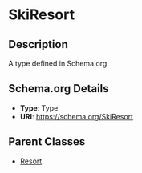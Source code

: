 # SkiResort

## Description
A type defined in Schema.org.

## Schema.org Details
- **Type**: Type
- **URI**: https://schema.org/SkiResort

## Parent Classes
- [Resort](../Resort.md)

